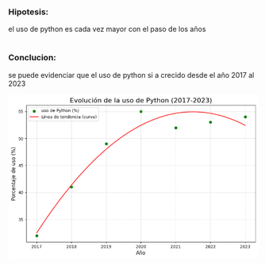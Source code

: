 
### Hipotesis:
 el uso de python es cada vez mayor con el paso de los años
 #
### Conclucion: 
se puede evidenciar que el uso de python si a crecido desde el año 2017 al 2023

![alt text](image.png)
